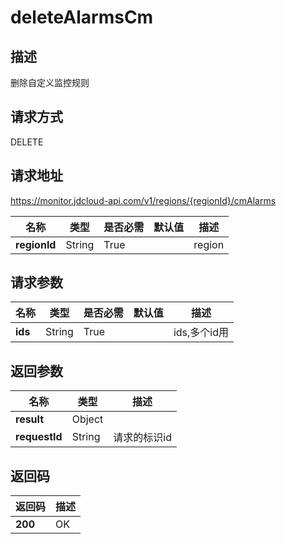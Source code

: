 # deleteAlarmsCm


## 描述
删除自定义监控规则

## 请求方式
DELETE

## 请求地址
https://monitor.jdcloud-api.com/v1/regions/{regionId}/cmAlarms

|名称|类型|是否必需|默认值|描述|
|---|---|---|---|---|
|**regionId**|String|True| |region|

## 请求参数
|名称|类型|是否必需|默认值|描述|
|---|---|---|---|---|
|**ids**|String|True| |ids,多个id用|分隔|


## 返回参数
|名称|类型|描述|
|---|---|---|
|**result**|Object| |
|**requestId**|String|请求的标识id|


## 返回码
|返回码|描述|
|---|---|
|**200**|OK|
